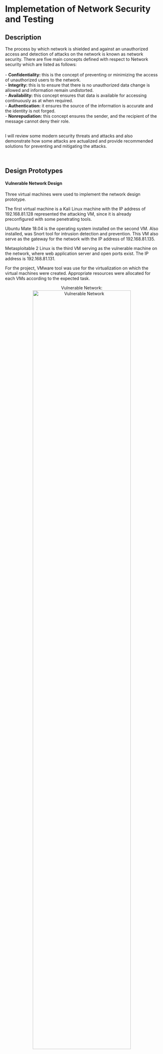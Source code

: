 <h1>Implemetation of Network Security and Testing</h1>


<h2>Description</h2>
The process by which network is shielded and against an unauthorized access and detection of attacks on the network is known as network security. There are five main concepts defined with respect to Network security which are listed as follows: <br/><br/>
- <b>Confidentiality:</b> this is the concept of preventing or minimizing the access of unauthorized users to the network.<br/>
- <b>Integrity:</b> this is to ensure that there is no unauthorized data change is allowed and information remain undistorted.<br/>
- <b>Availability:</b> this concept ensures that data is available for accessing continuously as at when required.<br/>
- <b>Authentication:</b> it ensures the source of the information is accurate and the identity is not forged.<br/>
- <b>Nonrepudiation:</b> this concept ensures the sender, and the recipient of the message cannot deny their role.<br/> <br/>

I will review some modern security threats and attacks and also demonstrate how some attacks are actualized and provide recommended solutions for preventing and mitigating the attacks.

<br />


<h2>Design Prototypes</h2>

<h4>Vulnerable Network Design</h4> 

Three virtual machines were used to implement the network design prototype. 

The first virtual machine is a Kali Linux machine with the IP address of 192.168.81.128 represented the attacking VM, since it is already preconfigured with some penetrating tools.

Ubuntu Mate 18.04 is the operating system installed on the second VM. Also installed, was Snort tool for intrusion detection and prevention. This VM also serve as the gateway for the network with the IP address of 192.168.81.135.

Metasploitable 2 Linux is the third VM serving as the vulnerable machine on the network, where web application server and open ports exist. The IP address is 192.168.81.131.

For the project, VMware tool was use for the virtualization on which the virtual machines were created. Appropriate resources were allocated for each VMs according to the expected task. 

<p align="center">
Vulnerable Network: <br/>
<img src="https://i.imgur.com/pRc5rrR.png" height="80%" width="80%" alt="Vulnerable Network"/> 
<br />
</p>

<h4>Secured Network Architecture </h4>

The figure below shows the security implementation proposed for the network. Intrusion detection and prevention system (IDS/IPS), the unused ports on the vulnerable server were closed and the security level of the web server raised to high.

<p align="center">
Secured Network: <br/>
<img src="https://i.imgur.com/XFDywMc.png" height="80%" width="80%" alt="Secured Network Architecture "/> 
<br />
</p>

<h2>Environments Used </h2>

- <b>Windows 10</b> (21H2)

<h2>Program walk-through:</h2>

<p align="center">
Launch the utility: <br/>
<img src="https://i.imgur.com/62TgaWL.png" height="80%" width="80%" alt="Disk Sanitization Steps"/>
<br />
<br />
Select the disk:  <br/>
<img src="https://i.imgur.com/tcTyMUE.png" height="80%" width="80%" alt="Disk Sanitization Steps"/>
<br />
<br />
Enter the number of passes: <br/>
<img src="https://i.imgur.com/nCIbXbg.png" height="80%" width="80%" alt="Disk Sanitization Steps"/>
<br />
<br />
Confirm your selection:  <br/>
<img src="https://i.imgur.com/cdFHBiU.png" height="80%" width="80%" alt="Disk Sanitization Steps"/>
<br />
<br />
Wait for process to complete (may take some time):  <br/>
<img src="https://i.imgur.com/JL945Ga.png" height="80%" width="80%" alt="Disk Sanitization Steps"/>
<br />
<br />
Sanitization complete:  <br/>
<img src="https://i.imgur.com/K71yaM2.png" height="80%" width="80%" alt="Disk Sanitization Steps"/>
<br />
<br />
Observe the wiped disk:  <br/>
<img src="https://i.imgur.com/AeZkvFQ.png" height="80%" width="80%" alt="Disk Sanitization Steps"/>
</p>

<!--
 ```diff
- text in red
+ text in green
! text in orange
# text in gray
@@ text in purple (and bold)@@
```
--!>
